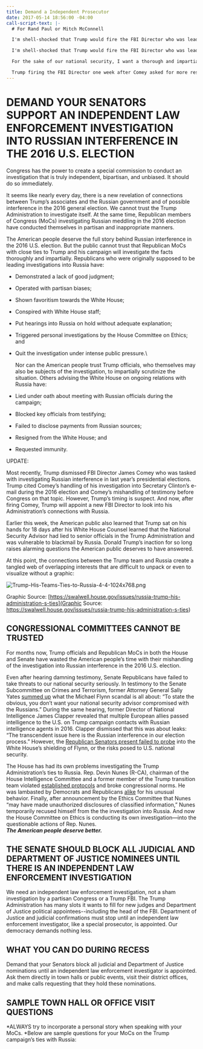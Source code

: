 ```yaml
---
title: Demand a Independent Prosecutor
date: 2017-05-14 18:56:00 -04:00
call-script-text: |-
  # For Rand Paul or Mitch McConnell

  I'm shell-shocked that Trump would fire the FBI Director who was leading an investigation into Trump's ties to Russia. Regardless of who you voted for or what you think of James Comey, his firing is an attack on American values and our democracy. **Will you choose patriotism over party, and promise to block all judicial and Department of Justice nominees until an independent law enforcement investigator is appointed?**

  I'm shell-shocked that Trump would fire the FBI Director who was leading an investigation into Trump's ties to Russia. Regardless of who you voted for or what you think of James Comey, his firing is an attack on American values and our democracy. **Will you choose patriotism over party, and promise to block all judicial and Department of Justice nominees until an independent law enforcement investigator is appointed?**

  For the sake of our national security, I want a thorough and impartial investigation into Russian interference in our elections. We cannot let a foreign power get away with manipulating our democratic process. Our enemies are emboldened when America’s response to foreign interference is incompetent and ineffective. Right now, we are all less safe. I know you, too, want a secure America. **Will you stand up for our security and commit to block judicial and Department of Justice nominees until an independent law enforcement investigator is appointed?**

  Trump firing the FBI Director one week after Comey asked for more resources to investigate Russian interference reeks of obstruction of justice. We need to get to the truth of Russia’s involvement in the 2016 election, and what involvement Trump or his associates had in Russia’s interference. **Will you commit to block any judicial and Department of Justice nominees until an independent law enforcement investigator is appointed?**
---
```


# DEMAND YOUR SENATORS SUPPORT AN INDEPENDENT LAW ENFORCEMENT INVESTIGATION INTO RUSSIAN INTERFERENCE IN THE 2016 U.S. ELECTION

Congress has the power to create a special commission to conduct an investigation that is truly independent, bipartisan, and unbiased. It should do so immediately.

It seems like nearly every day, there is a new revelation of connections between Trump’s associates and the Russian government and of possible interference in the 2016 general election. We cannot trust the Trump Administration to investigate itself. At the same time, Republican members of Congress (MoCs) investigating Russian meddling in the 2016 election have conducted themselves in partisan and inappropriate manners.

The American people deserve the full story behind Russian interference in the 2016 U.S. election. But the public cannot trust that Republican MoCs with close ties to Trump and his campaign will investigate the facts thoroughly and impartially. Republicans who were originally supposed to be leading investigations into Russia have:

* Demonstrated a lack of good judgment;

* Operated with partisan biases;

* Shown favoritism towards the White House;

* Conspired with White House staff;

* Put hearings into Russia on hold without adequate explanation;

* Triggered personal investigations by the House Committee on Ethics; and

* Quit the investigation under intense public pressure.\

  Nor can the American people trust Trump officials, who themselves may also be subjects of the investigation, to impartially scrutinize the situation. Others advising the White House on ongoing relations with Russia have:


* Lied under oath about meeting with Russian officials during the campaign;

* Blocked key officials from testifying;

* Failed to disclose payments from Russian sources;

* Resigned from the White House; and

* Requested immunity.


UPDATE:

Most recently, Trump dismissed FBI Director James Comey who was tasked with investigating Russian interference in last year’s presidential elections. Trump cited Comey’s handling of his investigation into Secretary Clinton’s e-mail during the 2016 election and Comey’s mishandling of testimony before Congress on that topic. However, Trump’s timing is suspect. And now, after firing Comey, Trump will appoint a new FBI Director to look into his Administration’s connections with Russia.

Earlier this week, the American public also learned that Trump sat on his hands for 18 days after his White House Counsel learned that the National Security Advisor had lied to senior officials in the Trump Administration and was vulnerable to blackmail by Russia. Donald Trump’s inaction for so long raises alarming questions the American public deserves to have answered.

At this point, the connections between the Trump team and Russia create a tangled web of overlapping interests that are difficult to unpack or even to visualize without a graphic:

![Trump-His-Teams-Ties-to-Russia-4-4-1024x768.png](/uploads/Trump-His-Teams-Ties-to-Russia-4-4-1024x768.png)

Graphic Source: [https://swalwell.house.gov/issues/russia-trump-his-administration-s-ties](Graphic Source: https://swalwell.house.gov/issues/russia-trump-his-administration-s-ties)

## **CONGRESSIONAL COMMITTEES CANNOT BE TRUSTED**

For months now, Trump officials and Republican MoCs in both the House and Senate have wasted the American people’s time with their mishandling of the investigation into Russian interference in the 2016 U.S. election.

Even after hearing damning testimony, Senate Republicans have failed to take threats to our national security seriously. In testimony to the Senate Subcommittee on Crimes and Terrorism, former Attorney General Sally Yates [summed up](https://www.nytimes.com/2017/05/08/us/politics/michael-flynn-sally-yates-hearing.html?hp&action=click&pgtype=Homepage&clickSource=story-heading&module=a-lede-package-region&region=top-news&WT.nav=top-news&_r=0) what the Michael Flynn scandal is all about: “To state the obvious, you don’t want your national security advisor compromised with the Russians.” During the same hearing, former Director of National Intelligence James Clapper revealed that multiple European allies passed intelligence to the U.S. on Trump campaign contacts with Russian intelligence agents in 2016. Clapper dismissed that this was about leaks: “The transcendent issue here is the Russian interference in our election process.” However, the [Republican Senators present failed to probe](https://www.washingtonpost.com/news/the-fix/wp/2017/05/08/5-things-we-learned-from-sally-yatess-testimony-on-what-the-white-house-knew-about-michael-flynn/?hpid=hp_hp-top-table-main_fix-yatestestimony-0556pm%3Ahomepage%2Fstory&utm_term=.161824094d00) into the White House’s shielding of Flynn, or the risks posed to U.S. national security.

The House has had its own problems investigating the Trump Administration’s ties to Russia. Rep. Devin Nunes (R-CA), chairman of the House Intelligence Committee and a former member of the Trump transition team violated [established protocols](http://www.vox.com/policy-and-politics/2017/3/29/15096442/house-intelligence-committee-devin-nunes-trump-wiretapping-obama) and broke congressional norms. He was lambasted by Democrats and Republicans [alike](http://thehill.com/homenews/house/326184-first-gop-lawmaker-calls-for-nunes-to-recuse-himself) for his unusual behavior. Finally, after announcement by the Ethics Committee that Nunes “may have made unauthorized disclosures of classified information,” Nunes temporarily recused himself from the the investigation into Russia. And now the House Committee on Ethics is conducting its own investigation—into the questionable actions of Rep. Nunes.***\
The American people deserve better.***

## **THE SENATE SHOULD BLOCK ALL JUDICIAL AND DEPARTMENT OF JUSTICE NOMINEES UNTIL THERE IS AN INDEPENDENT LAW ENFORCEMENT INVESTIGATION**

We need an independent law enforcement investigation, not a sham investigation by a partisan Congress or a Trump FBI. The Trump Administration has many slots it wants to fill for new judges and Department of Justice political appointees--including the head of the FBI. Department of Justice and judicial confirmations must stop until an independent law enforcement investigator, like a special prosecutor, is appointed. Our democracy demands nothing less.

## **WHAT YOU CAN DO DURING RECESS**

Demand that your Senators block all judicial and Department of Justice nominations until an independent law enforcement investigator is appointed. Ask them directly in town halls or public events, visit their district offices, and make calls requesting that they hold these nominations.

## **SAMPLE TOWN HALL OR OFFICE VISIT QUESTIONS**

*ALWAYS try to incorporate a personal story when speaking with your MoCs. *Below are sample questions for your MoCs on the Trump campaign’s ties with Russia: